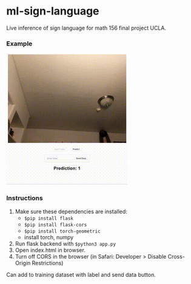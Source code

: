 # ml-sign-language
Live inference of sign language for math 156 final project UCLA. 

### Example

![](https://github.com/evancoons22/ml-sign-language/blob/main/output.gif)

### Instructions
1. Make sure these dependencies are installed:
   - `$pip install flask`
   - `$pip install flask-cors`
   - `$pip install torch-geometric`
   - install torch, numpy
2. Run flask backend with `$python3 app.py`
3. Open index.html in browser.
4. Turn off CORS in the browser (in Safari: Developer > Disable Cross-Origin Restrictions) 

Can add to training dataset with label and send data button. 
